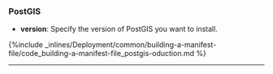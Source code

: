 <!-- post: -->


### PostGIS

- **version**: Specify the version of PostGIS you want to install.



{%include _inlines/Deployment/common/building-a-manifest-file/code_building-a-manifest-file_postgis-oduction.md %}




* * *

